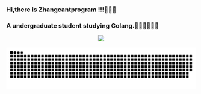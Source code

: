 ### Hi,there is Zhangcantprogram !!!👋👋👋

### A undergraduate student studying Golang.👨‍💻👨‍💻👨‍💻


<div align="center"> <img src="https://github-readme-stats.vercel.app/api/top-langs/?username=Zhangcantprogram&count_private=true&hide_title=true&hide_border=true&layout=compact&langs_count=6&text_color=000&icon_color=fff&bg_color=0,52fa5a,4dfcff,c64dff&theme=graywhite" /> </div>


![亮色](https://github.com/Zhangcantprogram/Zhangcantprogram/blob/output/github-contribution-grid-snake.svg)
<!--![暗色](https://github.com/Zhangcantprogram/Zhangcantprogram/blob/output/github-contribution-grid-snake-dark.svg)-->




<!--
**Zhangcantprogram/Zhangcantprogram** is a ✨ _special_ ✨ repository because its `README.md` (this file) appears on your GitHub profile.

Here are some ideas to get you started:

- 🔭 I’m currently working on ...
- 🌱 I’m currently learning ...
- 👯 I’m looking to collaborate on ...
- 🤔 I’m looking for help with ...
- 💬 Ask me about ...
- 📫 How to reach me: ...
- 😄 Pronouns: ...
- ⚡ Fun fact: ...
-->
